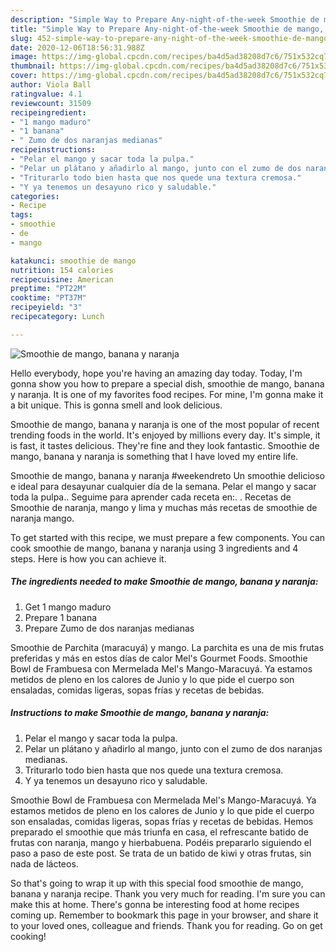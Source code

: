 ```yaml
---
description: "Simple Way to Prepare Any-night-of-the-week Smoothie de mango, banana y naranja"
title: "Simple Way to Prepare Any-night-of-the-week Smoothie de mango, banana y naranja"
slug: 452-simple-way-to-prepare-any-night-of-the-week-smoothie-de-mango-banana-y-naranja
date: 2020-12-06T18:56:31.988Z
image: https://img-global.cpcdn.com/recipes/ba4d5ad38208d7c6/751x532cq70/smoothie-de-mango-banana-y-naranja-foto-principal.jpg
thumbnail: https://img-global.cpcdn.com/recipes/ba4d5ad38208d7c6/751x532cq70/smoothie-de-mango-banana-y-naranja-foto-principal.jpg
cover: https://img-global.cpcdn.com/recipes/ba4d5ad38208d7c6/751x532cq70/smoothie-de-mango-banana-y-naranja-foto-principal.jpg
author: Viola Ball
ratingvalue: 4.1
reviewcount: 31509
recipeingredient:
- "1 mango maduro"
- "1 banana"
- " Zumo de dos naranjas medianas"
recipeinstructions:
- "Pelar el mango y sacar toda la pulpa."
- "Pelar un plátano y añadirlo al mango, junto con el zumo de dos naranjas medianas."
- "Triturarlo todo bien hasta que nos quede una textura cremosa."
- "Y ya tenemos un desayuno rico y saludable."
categories:
- Recipe
tags:
- smoothie
- de
- mango

katakunci: smoothie de mango 
nutrition: 154 calories
recipecuisine: American
preptime: "PT22M"
cooktime: "PT37M"
recipeyield: "3"
recipecategory: Lunch

---
```



![Smoothie de mango, banana y naranja](https://img-global.cpcdn.com/recipes/ba4d5ad38208d7c6/751x532cq70/smoothie-de-mango-banana-y-naranja-foto-principal.jpg)

Hello everybody, hope you're having an amazing day today. Today, I'm gonna show you how to prepare a special dish, smoothie de mango, banana y naranja. It is one of my favorites food recipes. For mine, I'm gonna make it a bit unique. This is gonna smell and look delicious.

Smoothie de mango, banana y naranja is one of the most popular of recent trending foods in the world. It's enjoyed by millions every day. It's simple, it is fast, it tastes delicious. They're fine and they look fantastic. Smoothie de mango, banana y naranja is something that I have loved my entire life.

Smoothie de mango, banana y naranja #weekendreto Un smoothie delicioso e ideal para desayunar cualquier día de la semana. Pelar el mango y sacar toda la pulpa.. Seguime para aprender cada receta en:. . Recetas de Smoothie de naranja, mango y lima y muchas más recetas de smoothie de naranja mango.


To get started with this recipe, we must prepare a few components. You can cook smoothie de mango, banana y naranja using 3 ingredients and 4 steps. Here is how you can achieve it.

<!--inarticleads1-->

##### The ingredients needed to make Smoothie de mango, banana y naranja:

1. Get 1 mango maduro
1. Prepare 1 banana
1. Prepare  Zumo de dos naranjas medianas


Smoothie de Parchita (maracuyá) y mango. La parchita es una de mis frutas preferidas y más en estos días de calor Mel&#39;s Gourmet Foods. Smoothie Bowl de Frambuesa con Mermelada Mel&#39;s Mango-Maracuyá. Ya estamos metidos de pleno en los calores de Junio y lo que pide el cuerpo son ensaladas, comidas ligeras, sopas frías y recetas de bebidas. 

<!--inarticleads2-->

##### Instructions to make Smoothie de mango, banana y naranja:

1. Pelar el mango y sacar toda la pulpa.
1. Pelar un plátano y añadirlo al mango, junto con el zumo de dos naranjas medianas.
1. Triturarlo todo bien hasta que nos quede una textura cremosa.
1. Y ya tenemos un desayuno rico y saludable.


Smoothie Bowl de Frambuesa con Mermelada Mel&#39;s Mango-Maracuyá. Ya estamos metidos de pleno en los calores de Junio y lo que pide el cuerpo son ensaladas, comidas ligeras, sopas frías y recetas de bebidas. Hemos preparado el smoothie que más triunfa en casa, el refrescante batido de frutas con naranja, mango y hierbabuena. Podéis prepararlo siguiendo el paso a paso de este post. Se trata de un batido de kiwi y otras frutas, sin nada de lácteos. 

So that's going to wrap it up with this special food smoothie de mango, banana y naranja recipe. Thank you very much for reading. I'm sure you can make this at home. There's gonna be interesting food at home recipes coming up. Remember to bookmark this page in your browser, and share it to your loved ones, colleague and friends. Thank you for reading. Go on get cooking!
